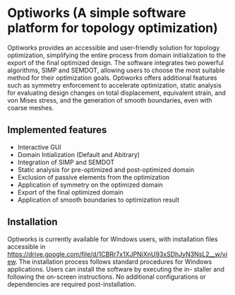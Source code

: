 # Optiworks (A simple software platform for topology optimization)
Optiworks provides an accessible and user-friendly solution for topology optimization, simplifying the entire process from domain initialization to the export of the final optimized design. The software integrates two powerful algorithms, SIMP and SEMDOT, allowing users to choose the most suitable method for their optimization goals. Optiworks offers additional features such as symmetry enforcement to accelerate optimization, static analysis for evaluating design changes on total displacement, equivalent strain, and von Mises stress, and the generation of smooth boundaries, even with coarse meshes. 


Implemented features
--------

- Interactive GUI
- Domain Intialization (Default and Abitrary)
- Integration of SIMP and SEMDOT
- Static analysis for pre-optimized and post-optimized domain
- Exclusion of passive elements from the optimization
- Application of symmetry on the optimized domain
- Export of the final optimized domain
- Application of smooth boundaries to optimization result



Installation
---------

Optiworks is currently available for Windows users, with installation files
accessible in https://drive.google.com/file/d/1CBRr7x1XJPNiXnU93xSDhJyN3NsL2__w/view. The installation process follows standard procedures
for Windows applications. Users can install the software by executing the in-
staller and following the on-screen instructions. No additional configurations
or dependencies are required post-installation.
